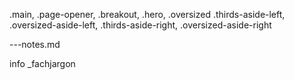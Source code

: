 .main, .page-opener, .breakout, .hero, .oversized
.thirds-aside-left, .oversized-aside-left, .thirds-aside-right, .oversized-aside-right

---notes.md

info _fachjargon
